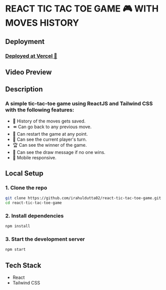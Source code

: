 # REACT TIC TAC TOE GAME 🎮 WITH MOVES HISTORY

## Deployment

### [Deployed at Vercel 🔗](https://react-tic-tac-toe-game-with-history.vercel.app/)

## Video Preview



## Description

### A simple tic-tac-toe game using ReactJS and Tailwind CSS with the following features:
- 🔄 History of the moves gets saved.
- ⏪ Can go back to any previous move.
- 🔄 Can restart the game at any point.
- 👀 Can see the current player's turn.
- 🏆 Can see the winner of the game.
- 🤝 Can see the draw message if no one wins.
- 📱 Mobile responsive.

## Local Setup

### 1. Clone the repo
```bash
git clone https://github.com/irahuldutta02/react-tic-tac-toe-game.git
cd react-tic-tac-toe-game
```
### 2. Install dependencies

```bash
npm install
```
### 3. Start the development server

```bash
npm start
```

## Tech Stack
- React
- Tailwind CSS